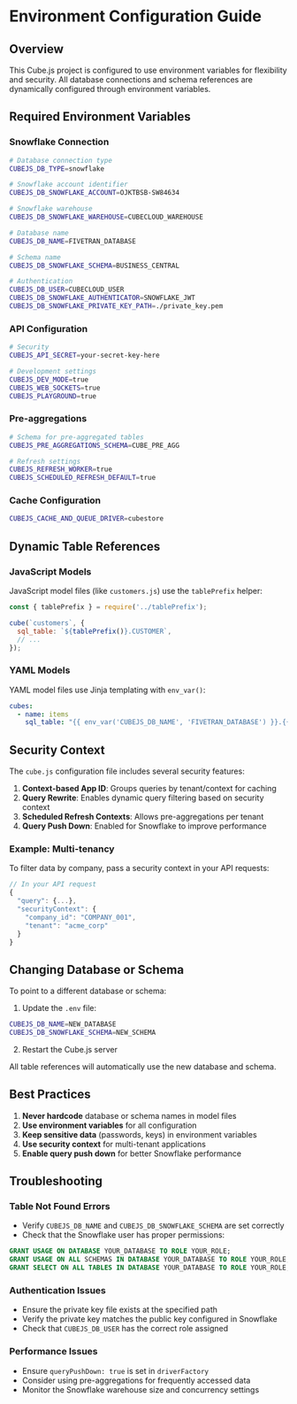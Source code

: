 # Environment Configuration Guide

## Overview
This Cube.js project is configured to use environment variables for flexibility and security. All database connections and schema references are dynamically configured through environment variables.

## Required Environment Variables

### Snowflake Connection
```bash
# Database connection type
CUBEJS_DB_TYPE=snowflake

# Snowflake account identifier
CUBEJS_DB_SNOWFLAKE_ACCOUNT=OJKTBSB-SW84634

# Snowflake warehouse
CUBEJS_DB_SNOWFLAKE_WAREHOUSE=CUBECLOUD_WAREHOUSE

# Database name
CUBEJS_DB_NAME=FIVETRAN_DATABASE

# Schema name
CUBEJS_DB_SNOWFLAKE_SCHEMA=BUSINESS_CENTRAL

# Authentication
CUBEJS_DB_USER=CUBECLOUD_USER
CUBEJS_DB_SNOWFLAKE_AUTHENTICATOR=SNOWFLAKE_JWT
CUBEJS_DB_SNOWFLAKE_PRIVATE_KEY_PATH=./private_key.pem
```

### API Configuration
```bash
# Security
CUBEJS_API_SECRET=your-secret-key-here

# Development settings
CUBEJS_DEV_MODE=true
CUBEJS_WEB_SOCKETS=true
CUBEJS_PLAYGROUND=true
```

### Pre-aggregations
```bash
# Schema for pre-aggregated tables
CUBEJS_PRE_AGGREGATIONS_SCHEMA=CUBE_PRE_AGG

# Refresh settings
CUBEJS_REFRESH_WORKER=true
CUBEJS_SCHEDULED_REFRESH_DEFAULT=true
```

### Cache Configuration
```bash
CUBEJS_CACHE_AND_QUEUE_DRIVER=cubestore
```

## Dynamic Table References

### JavaScript Models
JavaScript model files (like `customers.js`) use the `tablePrefix` helper:
```javascript
const { tablePrefix } = require('../tablePrefix');

cube(`customers`, {
  sql_table: `${tablePrefix()}.CUSTOMER`,
  // ...
});
```

### YAML Models
YAML model files use Jinja templating with `env_var()`:
```yaml
cubes:
  - name: items
    sql_table: "{{ env_var('CUBEJS_DB_NAME', 'FIVETRAN_DATABASE') }}.{{ env_var('CUBEJS_DB_SNOWFLAKE_SCHEMA', 'BUSINESS_CENTRAL') }}.ITEM"
```

## Security Context

The `cube.js` configuration file includes several security features:

1. **Context-based App ID**: Groups queries by tenant/context for caching
2. **Query Rewrite**: Enables dynamic query filtering based on security context
3. **Scheduled Refresh Contexts**: Allows pre-aggregations per tenant
4. **Query Push Down**: Enabled for Snowflake to improve performance

### Example: Multi-tenancy
To filter data by company, pass a security context in your API requests:
```javascript
// In your API request
{
  "query": {...},
  "securityContext": {
    "company_id": "COMPANY_001",
    "tenant": "acme_corp"
  }
}
```

## Changing Database or Schema

To point to a different database or schema:

1. Update the `.env` file:
```bash
CUBEJS_DB_NAME=NEW_DATABASE
CUBEJS_DB_SNOWFLAKE_SCHEMA=NEW_SCHEMA
```

2. Restart the Cube.js server

All table references will automatically use the new database and schema.

## Best Practices

1. **Never hardcode** database or schema names in model files
2. **Use environment variables** for all configuration
3. **Keep sensitive data** (passwords, keys) in environment variables
4. **Use security context** for multi-tenant applications
5. **Enable query push down** for better Snowflake performance

## Troubleshooting

### Table Not Found Errors
- Verify `CUBEJS_DB_NAME` and `CUBEJS_DB_SNOWFLAKE_SCHEMA` are set correctly
- Check that the Snowflake user has proper permissions:
```sql
GRANT USAGE ON DATABASE YOUR_DATABASE TO ROLE YOUR_ROLE;
GRANT USAGE ON ALL SCHEMAS IN DATABASE YOUR_DATABASE TO ROLE YOUR_ROLE;
GRANT SELECT ON ALL TABLES IN DATABASE YOUR_DATABASE TO ROLE YOUR_ROLE;
```

### Authentication Issues
- Ensure the private key file exists at the specified path
- Verify the private key matches the public key configured in Snowflake
- Check that `CUBEJS_DB_USER` has the correct role assigned

### Performance Issues
- Ensure `queryPushDown: true` is set in `driverFactory`
- Consider using pre-aggregations for frequently accessed data
- Monitor the Snowflake warehouse size and concurrency settings